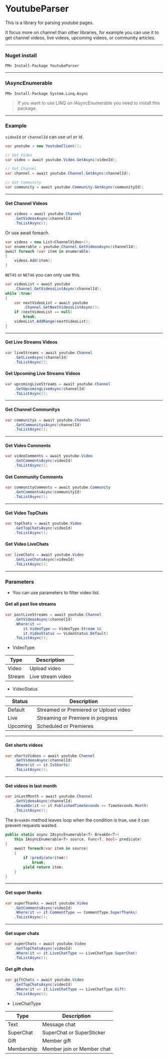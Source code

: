 # YoutubeParser  

This is a library for parsing youtube pages.  

It focus more on channel than other libraries, for example you can use it to get channel videos, live videos, upcoming videos, or community articles.  

---  

### Nuget install  

```
PM> Install-Package YoutubeParser
```  

---  

### IAsyncEnumerable  

```
PM> Install-Package System.Linq.Async
```  

> If you want to use LINQ on IAsyncEnumerable you need to install this package.  

---  

### Example  

`videoId` or `channelId` can use url or id.  

```C#
var youtube = new YoutubeClient();

// Get Video
var video = await youtube.Video.GetAsync(videoId);

// Get Channel
var channel = await youtube.Channel.GetAsync(channelId);

// Get Community
var community = await youtube.Community.GetAsync(communityId);
```

---  

#### Get Channel Videos  

```C#
var videos = await youtube.Channel
    .GetVideosAsync(channelId)
    .ToListAsync();
```

Or use await foreach.  

```C#
var videos = new List<ChannelVideo>();
var enumerable = youtube.Channel.GetVideosAsync(channelId);
await foreach (var item in enumerable)
{
    videos.Add(item);
}
```

`NET45` or `NET46` you can only use this.  

```C#
var videoList = await youtube
    .Channel.GetVideosListAsync(channelId);
while (true)
{
    var nextVideoList = await youtube
        .Channel.GetNextVideosListAsync();
    if (nextVideoList == null)
        break;
    videoList.AddRange(nextVideoList);
}
```

---  

#### Get Live Streams Videos  

```C#
var liveStreams = await youtube.Channel
    .GetLiveAsync(channelId)
    .ToListAsync();
```

#### Get Upcoming Live Streams Videos  

```C#
var upcomingLiveStreams = await youtube.Channel
    .GetUpcomingLiveAsync(channelId)
    .ToListAsync();
```

---  

#### Get Channel Communitys  

```C#
var communitys = await youtube.Channel
    .GetCommunitysAsync(channelId)
    .ToListAsync();
```

---  

#### Get Video Comments  

```C#
var videoComments = await youtube.Video
    .GetCommentsAsync(videoId)
    .ToListAsync();
```

#### Get Community Comments  

```C#
var communityComments = await youtube.Community
    .GetCommentsAsync(communityId)
    .ToListAsync();
```

---  

#### Get Video TopChats  

```C#
var topChats = await youtube.Video
    .GetTopChatsAsync(videoId)
    .ToListAsync();
```

#### Get Video LiveChats  

```C#
var liveChats = await youtube.Video
    .GetLiveChatsAsync(videoId)
    .ToListAsync();
```

---  

### Parameters  

* You can use parameters to filter video list.  

#### Get all past live streams  

```C#
var pastLiveStreams = await youtube.Channel
    .GetVideosAsync(channelId)
    .Where(it =>
        it.VideoType == VideoType.Stream &&
        it.VideoStatus == VideoStatus.Default)
    .ToListAsync();
```

* VideoType 

 Type    | Description 
---------|-------------------
 Video   | Upload video
 Stream  | Live stream video

* VideoStatus  

 Status   | Description
----------|------------------
 Default  | Streamed or Premiered or Upload video
 Live     | Streaming or Premiere in progress
 Upcoming | Scheduled or Premieres

---  

#### Get shorts videos  

```C#
var shortsVideos = await youtube.Channel
    .GetVideosAsync(channelId)
    .Where(it => it.IsShorts)
    .ToListAsync();
```

---  

#### Get videos in last month  

```C#
var inLastMonth = await youtube.Channel
    .GetVideosAsync(channelId)
    .BreakOn(it => it.PublishedTimeSeconds >= TimeSeconds.Month)
    .ToListAsync();
```

The `BreakOn` method leaves loop when the condition is true, use it can prevent requests wasted.  

```C#
public static async IAsyncEnumerable<T> BreakOn<T>(
    this IAsyncEnumerable<T> source, Func<T, bool> predicate)
{
    await foreach(var item in source)
    {
        if (predicate(item))
            break;
        yield return item;
    }
}
```

---  

#### Get super thanks  

```C#
var superThanks = await youtube.Video
    .GetCommentsAsync(videoId)
    .Where(it => it.CommentType == CommentType.SuperThanks)
    .ToListAsync();
```

---  

#### Get super chats  

```C#
var superChats = await youtube.Video
    .GetTopChatsAsync(videoId)
    .Where(it => it.LiveChatType == LiveChatType.SuperChat)
    .ToListAsync();
```

#### Get gift chats

```C#
var giftChats = await youtube.Video
    .GetTopChatsAsync(videoId)
    .Where(it => it.LiveChatType == LiveChatType.Gift)
    .ToListAsync();
```

* LiveChatType  

 Type       | Description
------------|------------------
 Text       | Message chat
 SuperChat  | SuperChat or SuperSticker
 Gift       | Member gift
 Membership | Member join or Member chat
